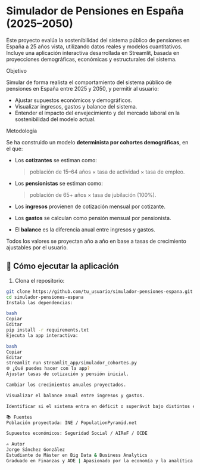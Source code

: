 # Simulador de Pensiones en España (2025–2050)


Este proyecto evalúa la sostenibilidad del sistema público de pensiones en España a 25 años vista, utilizando datos reales y modelos cuantitativos. Incluye una aplicación interactiva desarrollada en Streamlit, basada en proyecciones demográficas, económicas y estructurales del sistema.


 Objetivo

Simular de forma realista el comportamiento del sistema público de pensiones en España entre 2025 y 2050, y permitir al usuario:

- Ajustar supuestos económicos y demográficos.
- Visualizar ingresos, gastos y balance del sistema.
- Entender el impacto del envejecimiento y del mercado laboral en la sostenibilidad del modelo actual.


 Metodología

Se ha construido un modelo **determinista por cohortes demográficas**, en el que:

- Los **cotizantes** se estiman como:
  > población de 15–64 años × tasa de actividad × tasa de empleo.

- Los **pensionistas** se estiman como:
  > población de 65+ años × tasa de jubilación (100%).

- Los **ingresos** provienen de cotización mensual por cotizante.
- Los **gastos** se calculan como pensión mensual por pensionista.
- El **balance** es la diferencia anual entre ingresos y gastos.

Todos los valores se proyectan año a año en base a tasas de crecimiento ajustables por el usuario.


## 🚀 Cómo ejecutar la aplicación

1. Clona el repositorio:
```bash
git clone https://github.com/tu_usuario/simulador-pensiones-espana.git
cd simulador-pensiones-espana
Instala las dependencias:

bash
Copiar
Editar
pip install -r requirements.txt
Ejecuta la app interactiva:

bash
Copiar
Editar
streamlit run streamlit_app/simulador_cohortes.py
🌐 ¿Qué puedes hacer con la app?
Ajustar tasas de cotización y pensión inicial.

Cambiar los crecimientos anuales proyectados.

Visualizar el balance anual entre ingresos y gastos.

Identificar si el sistema entra en déficit o superávit bajo distintos escenarios.

📚 Fuentes
Población proyectada: INE / PopulationPyramid.net

Supuestos económicos: Seguridad Social / AIReF / OCDE

✍️ Autor
Jorge Sánchez González
Estudiante de Máster en Big Data & Business Analytics
Graduado en Finanzas y ADE | Apasionado por la economía y la analítica

